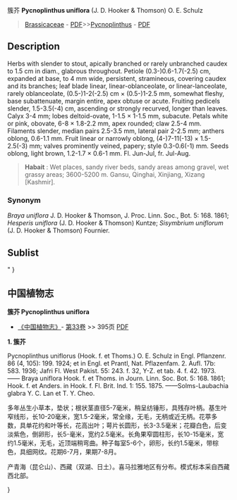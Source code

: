 簇芥 **Pycnoplinthus uniflora** (J. D. Hooker & Thomson) O. E. Schulz

> [Brassicaceae](http://www.iplant.cn/info/Brassicaceae?t=foc) - [PDF](http://www.iplant.cn/foc/pdf/Brassicaceae.pdf)>>[Pycnoplinthus](http://www.iplant.cn/info/Pycnoplinthus?t=foc) - [PDF](http://www.iplant.cn/foc/pdf/Pycnoplinthus.pdf)

## Description

Herbs with slender to stout, apically branched or rarely unbranched caudex to 1.5 cm in diam., glabrous throughout. Petiole (0.3-)0.6-1.7(-2.5) cm, expanded at base, to 4 mm wide, persistent, stramineous, covering caudex and its branches; leaf blade linear, linear-oblanceolate, or linear-lanceolate, rarely oblanceolate, (0.5-)1-2(-2.5) cm × (0.5-)1-2.5 mm, somewhat fleshy, base subattenuate, margin entire, apex obtuse or acute. Fruiting pedicels slender, 1.5-3.5(-4) cm, ascending or strongly recurved, longer than leaves. Calyx 3-4 mm; lobes deltoid-ovate, 1-1.5 × 1-1.5 mm, subacute. Petals white or pink, obovate, 6-8 × 1.8-2.2 mm, apex rounded; claw 2.5-4 mm. Filaments slender, median pairs 2.5-3.5 mm, lateral pair 2-2.5 mm; anthers oblong, 0.6-1.1 mm. Fruit linear or narrowly oblong, (4-)7-11(-13) × 1.5-2.5(-3) mm; valves prominently veined, papery; style 0.3-0.6(-1) mm. Seeds oblong, light brown, 1.2-1.7 × 0.6-1 mm. Fl. Jun-Jul, fr. Jul-Aug.

> **Habait** : 
> Wet places, sandy river beds, sandy areas among gravel, wet grassy areas; 3600-5200 m. Gansu, Qinghai, Xinjiang, Xizang [Kashmir].

### Synonym
*Braya uniflora* J. D. Hooker & Thomson, J. Proc. Linn. Soc., Bot. 5: 168. 1861; *Hesperis uniflora* (J. D. Hooker & Thomson) Kuntze; *Sisymbrium uniflorum* (J. D. Hooker & Thomson) Fournier.

## Sublist
"
}
## 中国植物志

**簇芥 Pycnoplinthus uniflora**

* [《中国植物志》](http://www.iplant.cn/frps)- [第33卷](http://www.iplant.cn/frps/vol/33) >> 395页 [PDF](http://www.iplant.cn/frps/pdf/33/395.PDF)

**1. 簇芥**

Pycnoplinthus uniflorus (Hook. f. et Thoms.) O. E. Schulz in Engl. Pflanzenr. 86 (4, 105): 199. 1924; et in Engl. et Prantl, Nat. Pflazenfam. 2. Aufl. 17b: 583. 1936; Jafri Fl. West Pakist. 55: 243. f. 32, Y-Z. et tab. 4. f. 42. 1973. —— Braya uniflora Hook. f. et Thoms. in Journ. Linn. Soc. Bot. 5: 168. 1861; Hook. f. et Anders. in Hook. f. Fl. Brit. Ind. 1: 155. 1875. ——Solms-Laubachia glabra Y. C. Lan et T. Y. Cheo.

多年丛生小草本，垫状；根状茎直径5-7毫米，稍呈纺锤形，具残存叶柄。基生叶窄线形，长10-20毫米，宽1.5-2毫米，常全缘，无毛，无柄或近无柄。花葶多数，具单花约和叶等长，花高出叶；萼片长圆形，长3-3.5毫米；花瓣白色，后变淡紫色，倒卵形，长5-毫米，宽约2.5毫米。长角果窄圆柱形，长10-15毫米，宽约1.5毫米，无毛，近顶端稍弯曲。种子每室5-6个，卵形，长约1.5毫米，带棕色，具细网纹。花期6-7月，果期7-8月。

产青海（昆仑山）、西藏（双湖、日土）。喜马拉雅地区有分布。模式标本采自西藏西北部。

}